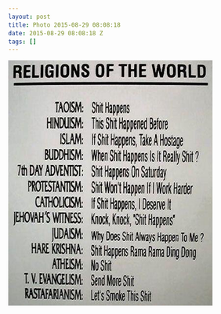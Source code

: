 ```yaml
---
layout: post
title: Photo 2015-08-29 08:08:18
date: 2015-08-29 08:08:18 Z
tags: []
---
```

![](/media/2015/08/127850194103.jpg)
